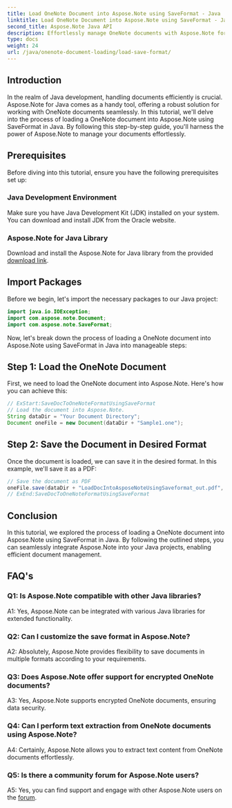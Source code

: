 ```yaml
---
title: Load OneNote Document into Aspose.Note using SaveFormat - Java
linktitle: Load OneNote Document into Aspose.Note using SaveFormat - Java
second_title: Aspose.Note Java API
description: Effortlessly manage OneNote documents with Aspose.Note for Java using SaveFormat. Enhance your Java document handling capabilities seamlessly with Aspose.Note.
type: docs
weight: 24
url: /java/onenote-document-loading/load-save-format/
---
```

## Introduction

In the realm of Java development, handling documents efficiently is crucial. Aspose.Note for Java comes as a handy tool, offering a robust solution for working with OneNote documents seamlessly. In this tutorial, we'll delve into the process of loading a OneNote document into Aspose.Note using SaveFormat in Java. By following this step-by-step guide, you'll harness the power of Aspose.Note to manage your documents effortlessly.

## Prerequisites

Before diving into this tutorial, ensure you have the following prerequisites set up:

### Java Development Environment

Make sure you have Java Development Kit (JDK) installed on your system. You can download and install JDK from the Oracle website.

### Aspose.Note for Java Library

Download and install the Aspose.Note for Java library from the provided [download link](https://releases.aspose.com/note/java/).

## Import Packages

Before we begin, let's import the necessary packages to our Java project:

```java
import java.io.IOException;
import com.aspose.note.Document;
import com.aspose.note.SaveFormat;
```

Now, let's break down the process of loading a OneNote document into Aspose.Note using SaveFormat in Java into manageable steps:

## Step 1: Load the OneNote Document

First, we need to load the OneNote document into Aspose.Note. Here's how you can achieve this:

```java
// ExStart:SaveDocToOneNoteFormatUsingSaveFormat
// Load the document into Aspose.Note.
String dataDir = "Your Document Directory";
Document oneFile = new Document(dataDir + "Sample1.one");
```

## Step 2: Save the Document in Desired Format

Once the document is loaded, we can save it in the desired format. In this example, we'll save it as a PDF:

```java
// Save the document as PDF
oneFile.save(dataDir + "LoadDocIntoAsposeNoteUsingSaveformat_out.pdf", SaveFormat.Pdf);
// ExEnd:SaveDocToOneNoteFormatUsingSaveFormat
```

## Conclusion

In this tutorial, we explored the process of loading a OneNote document into Aspose.Note using SaveFormat in Java. By following the outlined steps, you can seamlessly integrate Aspose.Note into your Java projects, enabling efficient document management.

## FAQ's

### Q1: Is Aspose.Note compatible with other Java libraries?

A1: Yes, Aspose.Note can be integrated with various Java libraries for extended functionality.

### Q2: Can I customize the save format in Aspose.Note?

A2: Absolutely, Aspose.Note provides flexibility to save documents in multiple formats according to your requirements.

### Q3: Does Aspose.Note offer support for encrypted OneNote documents?

A3: Yes, Aspose.Note supports encrypted OneNote documents, ensuring data security.

### Q4: Can I perform text extraction from OneNote documents using Aspose.Note?

A4: Certainly, Aspose.Note allows you to extract text content from OneNote documents effortlessly.

### Q5: Is there a community forum for Aspose.Note users?

A5: Yes, you can find support and engage with other Aspose.Note users on the [forum](https://forum.aspose.com/c/note/28).
